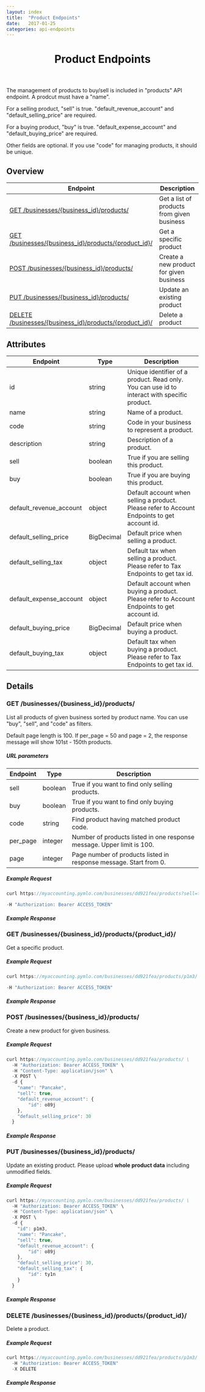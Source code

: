 ```yaml
---
layout: index
title:  "Product Endpoints"
date:   2017-01-25
categories: api-endpoints
---
```


<header>
<h1>Product Endpoints</h1>
</header>

The management of products to buy/sell is included in "products" API endpoint. A prodcut must have a "name".

For a selling product, "sell" is true. "default_revenue_account" and "default_selling_price" are required. 

For a buying product, "buy" is true. "default_expense_account" and "default_buying_price" are required. 

Other fields are optional. If you use "code" for managing products, it should be unique.

## Overview
| Endpoint                                                        |  Description  |
| -------------                                                   | ----- |
| [GET /businesses/{business_id}/products/](#get-businessesbusiness_idproducts) | Get a list of products from given business |
| [GET /businesses/{business_id}/products/{product_id}/](#get-businessesbusiness_idproductsproduct_id) |  Get a specific product |
| [POST /businesses/{business_id}/products/](#post-businessesbusiness_idproducts) |  Create a new product for given business |
| [PUT /businesses/{business_id}/products/](#put-businessesbusiness_idproducts) |  Update an existing product |
| [DELETE /businesses/{business_id}/products/{product_id}/](#delete-businessesbusiness_idproductsproduct_id) |  Delete a product |  

## Attributes
| Endpoint                          | Type          | Description                                   |
| -------------                     | -----         | -----                                         |
| id                                | string        | Unique identifier of a product. Read only. You can use id to interact with specific product. |
| name                              | string        | Name of a product.                            |
| code                              | string        | Code in your business to represent a product. |
| description                       | string        | Description of a product.                     |
| sell                              | boolean       | True if you are selling this product.         |
| buy                               | boolean       | True if you are buying this product.          |
| default_revenue_account           | object        | Default account when selling a product. Please refer to Account Endpoints to get account id. |
| default_selling_price             | BigDecimal    | Default price when selling a product. |
| default_selling_tax               | object        | Default tax when selling a product. Please refer to Tax Endpoints to get tax id. |
| default_expense_account           | object        | Default account when buying a product. Please refer to Account Endpoints to get account id. |
| default_buying_price              | BigDecimal    | Default price when buying a product. |
| default_buying_tax                | object        | Default tax when buying a product. Please refer to Tax Endpoints to get tax id. |

## Details
### GET /businesses/{business_id}/products/
List all products of given business sorted by product name. You can use "buy", "sell", and "code" as filters.

Default page length is 100. If per_page = 50 and page = 2, the response message will show 101st - 150th products. 

##### URL parameters
| Endpoint                          | Type          | Description                                   |
| -------------                     | -----         | -----                                         |
| sell                              | boolean       | True if you want to find only selling products. |
| buy                               | boolean       | True if you want to find only buying products. |
| code                              | string        | Find product having matched product code.     |
| per_page                          | integer       | Number of products listed in one response message. Upper limit is 100. |
| page                              | integer       | Page number of products listed in response message. Start from 0. |

##### Example Request
```JavaScript
curl https://myaccounting.pymlo.com/businesses/dd921fea/products?sell=true&per_page=50&page=2 \

-H "Authorization: Bearer ACCESS_TOKEN"
```

##### Example Response


### GET /businesses/{business_id}/products/{product_id}/
Get a specific product.

##### Example Request
```JavaScript
curl https://myaccounting.pymlo.com/businesses/dd921fea/products/p1m3/ \ 

-H "Authorization: Bearer ACCESS_TOKEN"
```

##### Example Response


### POST /businesses/{business_id}/products/ 
Create a new product for given business.


##### Example Request
```JavaScript
curl https://myaccounting.pymlo.com/businesses/dd921fea/products/ \
  -H "Authorization: Bearer ACCESS_TOKEN" \
  -H "Content-Type: application/json" \
  -X POST \
  -d {
    "name": "Pancake",
    "sell": true,
    "default_revenue_account": {
        "id": o89j
    },
    "default_selling_price": 30
  }
```
##### Example Response


### PUT /businesses/{business_id}/products/
Update an existing product. Please upload **whole product data** including unmodified fields.


##### Example Request
```JavaScript
curl https://myaccounting.pymlo.com/businesses/dd921fea/products/ \
  -H "Authorization: Bearer ACCESS_TOKEN" \
  -H "Content-Type: application/json" \
  -X POST \
  -d {
    "id": p1m3,
    "name": "Pancake",
    "sell": true,
    "default_revenue_account": {
        "id": o89j
    },
    "default_selling_price": 30,
    "default_selling_tax": {
        "id": ty1n
    }
  }
```

##### Example Response


### DELETE /businesses/{business_id}/products/{product_id}/
Delete a product.


##### Example Request
```JavaScript
curl https://myaccounting.pymlo.com/businesses/dd921fea/products/p1m3/ \
  -H "Authorization: Bearer ACCESS_TOKEN"
  -X DELETE
```

##### Example Response

